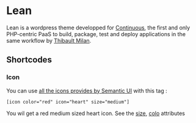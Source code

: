 # Lean

Lean is a wordpress theme developped for [Continuous](http://continuousphp.com), the first and only PHP-centric PaaS to build, package, test and deploy applications in the same workflow by [Thibault Milan](http://thibaultmilan.com).


## Shortcodes

### Icon

You can use [all the icons provides by Semantic UI](http://semantic-ui.com/elements/icon.html) with this tag :

`[icon color="red" icon="heart" size="medium"]`

You wil get a red medium sized heart icon. See the [size](http://semantic-ui.com/elements/icon.html#size), [colo](http://semantic-ui.com/elements/icon.html#color) attributes

